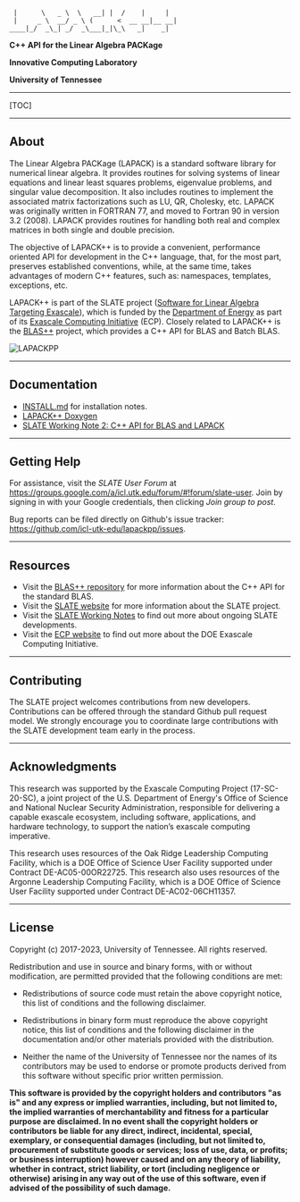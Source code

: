 
     |      \   _ \  \   __| |  /    |     |
     |     _ \  __/ _ \ (      <  __ __|__ __|
    ____|_/  _\_| _/  _\___|_|\_\   _|    _|

**C++ API for the Linear Algebra PACKage**

**Innovative Computing Laboratory**

**University of Tennessee**

* * *

[TOC]

* * *

About
--------------------------------------------------------------------------------

The Linear Algebra PACKage (LAPACK) is a standard software library
for numerical linear algebra. It provides routines for solving
systems of linear equations and linear least squares problems,
eigenvalue problems, and singular value decomposition.
It also includes routines to implement the associated matrix factorizations
such as LU, QR, Cholesky, etc. LAPACK was originally written in FORTRAN 77,
and moved to Fortran 90 in version 3.2 (2008). LAPACK provides routines
for handling both real and complex matrices in both single and double precision.

The objective of LAPACK++ is to provide a convenient, performance oriented API
for development in the C++ language, that, for the most part,
preserves established conventions, while, at the same time, takes advantages
of modern C++ features, such as: namespaces, templates, exceptions, etc.

LAPACK++ is part of the SLATE project
([Software for Linear Algebra Targeting Exascale](http://icl.utk.edu/slate/)),
which is funded by the [Department of Energy](https://energy.gov)
as part of its [Exascale Computing Initiative](https://exascaleproject.org)
(ECP).
Closely related to LAPACK++ is the
[BLAS++](https://github.com/icl-utk-edu/blaspp) project,
which provides a C++ API for BLAS and Batch BLAS.

![LAPACKPP](http://icl.bitbucket.io/slate/artwork/Bitbucket/lapackpp_stack.png)

* * *

Documentation
--------------------------------------------------------------------------------

* [INSTALL.md](INSTALL.md) for installation notes.
* [LAPACK++ Doxygen](https://icl.bitbucket.io/lapackpp/)
* [SLATE Working Note 2: C++ API for BLAS and LAPACK](http://www.icl.utk.edu/publications/swan-002)

* * *

Getting Help
--------------------------------------------------------------------------------

For assistance, visit the *SLATE User Forum* at
<https://groups.google.com/a/icl.utk.edu/forum/#!forum/slate-user>.
Join by signing in with your Google credentials, then clicking
*Join group to post*.

Bug reports can be filed directly on Github's issue tracker:
<https://github.com/icl-utk-edu/lapackpp/issues>.

* * *

Resources
--------------------------------------------------------------------------------

* Visit the [BLAS++ repository](https://github.com/icl-utk-edu/blaspp)
  for more information about the C++ API for the standard BLAS.
* Visit the [SLATE website](http://icl.utk.edu/slate/)
  for more information about the SLATE project.
* Visit the [SLATE Working Notes](http://www.icl.utk.edu/publications/series/swans)
  to find out more about ongoing SLATE developments.
* Visit the [ECP website](https://exascaleproject.org)
  to find out more about the DOE Exascale Computing Initiative.

* * *

Contributing
--------------------------------------------------------------------------------

The SLATE project welcomes contributions from new developers.
Contributions can be offered through the standard Github pull request model.
We strongly encourage you to coordinate large contributions with the SLATE
development team early in the process.

* * *

Acknowledgments
--------------------------------------------------------------------------------

This research was supported by the Exascale Computing Project (17-SC-20-SC), a
joint project of the U.S. Department of Energy's Office of Science and National
Nuclear Security Administration, responsible for delivering a capable exascale
ecosystem, including software, applications, and hardware technology, to support
the nation’s exascale computing imperative.

This research uses resources of the Oak Ridge Leadership Computing Facility,
which is a DOE Office of Science User Facility supported under Contract DE-AC05-00OR22725.
This research also uses resources of the Argonne Leadership Computing Facility,
which is a DOE Office of Science User Facility supported under Contract DE-AC02-06CH11357.

* * *

License
--------------------------------------------------------------------------------

Copyright (c) 2017-2023, University of Tennessee. All rights reserved.

Redistribution and use in source and binary forms, with or without
modification, are permitted provided that the following conditions are met:

* Redistributions of source code must retain the above copyright
  notice, this list of conditions and the following disclaimer.

* Redistributions in binary form must reproduce the above copyright
  notice, this list of conditions and the following disclaimer in the
  documentation and/or other materials provided with the distribution.

* Neither the name of the University of Tennessee nor the
  names of its contributors may be used to endorse or promote products
  derived from this software without specific prior written permission.

**This software is provided by the copyright holders and contributors "as is" and
any express or implied warranties, including, but not limited to, the implied
warranties of merchantability and fitness for a particular purpose are
disclaimed. In no event shall the copyright holders or contributors be liable
for any direct, indirect, incidental, special, exemplary, or consequential
damages (including, but not limited to, procurement of substitute goods or
services; loss of use, data, or profits; or business interruption) however
caused and on any theory of liability, whether in contract, strict liability, or
tort (including negligence or otherwise) arising in any way out of the use of
this software, even if advised of the possibility of such damage.**
